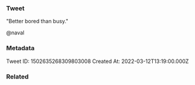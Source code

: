 ### Tweet
"Better bored than busy."

@naval

### Metadata
Tweet ID: 1502635268309803008
Created At: 2022-03-12T13:19:00.000Z

### Related

